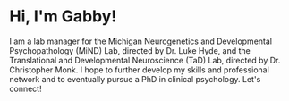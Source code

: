# Hi, I'm Gabby!
I am a lab manager for the Michigan Neurogenetics and Developmental Psychopathology (MiND) Lab, directed by Dr. Luke Hyde, and the Translational and Developmental Neuroscience (TaD) Lab, directed by Dr. Christopher Monk. I hope to further develop my skills and professional network and to eventually pursue a PhD in clinical psychology. Let's connect!
